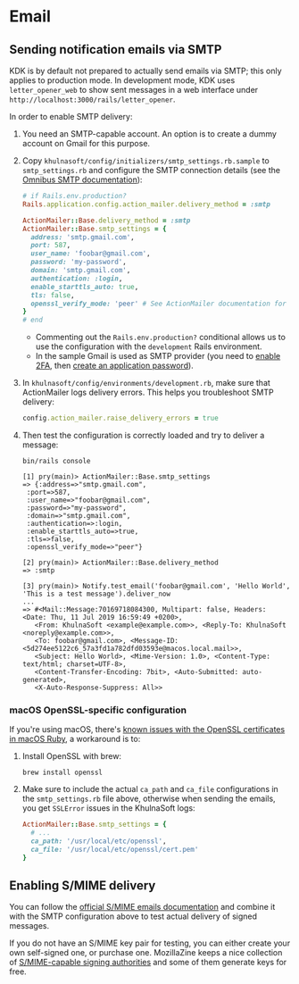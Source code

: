 # Email

## Sending notification emails via SMTP

KDK is by default not prepared to actually send emails via SMTP; this only
applies to production mode. In development mode, KDK uses `letter_opener_web`
to show sent messages in a web interface under
`http://localhost:3000/rails/letter_opener`.

In order to enable SMTP delivery:

1. You need an SMTP-capable account. An option is to create a dummy account
   on Gmail for this purpose.
1. Copy `khulnasoft/config/initializers/smtp_settings.rb.sample` to `smtp_settings.rb`
   and configure the SMTP connection details (see the
   [Omnibus SMTP documentation](https://docs.khulnasoft.com/omnibus/settings/smtp.html)):

   ```ruby
   # if Rails.env.production?
   Rails.application.config.action_mailer.delivery_method = :smtp

   ActionMailer::Base.delivery_method = :smtp
   ActionMailer::Base.smtp_settings = {
     address: 'smtp.gmail.com',
     port: 587,
     user_name: 'foobar@gmail.com',
     password: 'my-password',
     domain: 'smtp.gmail.com',
     authentication: :login,
     enable_starttls_auto: true,
     tls: false,
     openssl_verify_mode: 'peer' # See ActionMailer documentation for other possible options,
   }
   # end
   ```

   - Commenting out the `Rails.env.production?` conditional allows us to use
     the configuration with the `development` Rails environment.
   - In the sample Gmail is used as SMTP provider (you need to [enable 2FA](https://support.google.com/accounts/answer/185839), then
     [create an application password](https://support.google.com/accounts/answer/185833)).
1. In `khulnasoft/config/environments/development.rb`, make sure that ActionMailer
   logs delivery errors. This helps you troubleshoot SMTP delivery:

   ```ruby
   config.action_mailer.raise_delivery_errors = true
   ```

1. Then test the configuration is correctly loaded and try to deliver a message:

   ```shell
   bin/rails console

   [1] pry(main)> ActionMailer::Base.smtp_settings
   => {:address=>"smtp.gmail.com",
    :port=>587,
    :user_name=>"foobar@gmail.com",
    :password=>"my-password",
    :domain=>"smtp.gmail.com",
    :authentication=>:login,
    :enable_starttls_auto=>true,
    :tls=>false,
    :openssl_verify_mode=>"peer"}

   [2] pry(main)> ActionMailer::Base.delivery_method
   => :smtp

   [3] pry(main)> Notify.test_email('foobar@gmail.com', 'Hello World', 'This is a test message').deliver_now
   ...
   => #<Mail::Message:70169718084300, Multipart: false, Headers: <Date: Thu, 11 Jul 2019 16:59:49 +0200>,
      <From: KhulnaSoft <example@example.com>>, <Reply-To: KhulnaSoft <noreply@example.com>>,
      <To: foobar@gmail.com>, <Message-ID: <5d274ee5122c6_57a3fd1a782dfd03593e@macos.local.mail>>,
      <Subject: Hello World>, <Mime-Version: 1.0>, <Content-Type: text/html; charset=UTF-8>,
      <Content-Transfer-Encoding: 7bit>, <Auto-Submitted: auto-generated>,
      <X-Auto-Response-Suppress: All>>
   ```

### macOS OpenSSL-specific configuration

If you're using macOS, there's
[known issues with the OpenSSL certificates in macOS Ruby](https://khulnasoft.com/khulnasoft-org/khulnasoft/issues/13914),
a workaround is to:

1. Install OpenSSL with brew:

   ```shell
   brew install openssl
   ```

1. Make sure to include the actual `ca_path` and `ca_file` configurations in the
   `smtp_settings.rb` file above, otherwise when sending the emails, you get `SSLError` issues in
   the KhulnaSoft logs:

   ```ruby
   ActionMailer::Base.smtp_settings = {
     # ...
     ca_path: '/usr/local/etc/openssl',
     ca_file: '/usr/local/etc/openssl/cert.pem'
   }
   ```

## Enabling S/MIME delivery

You can follow the [official S/MIME emails documentation](https://docs.khulnasoft.com/ee/administration/smime_signing_email.html)
and combine it with the SMTP configuration above to test actual delivery of
signed messages.

If you do not have an S/MIME key pair for testing, you can either create your
own self-signed one, or purchase one. MozillaZine keeps a nice collection
of [S/MIME-capable signing authorities](http://kb.mozillazine.org/Getting_an_SMIME_certificate)
and some of them generate keys for free.
